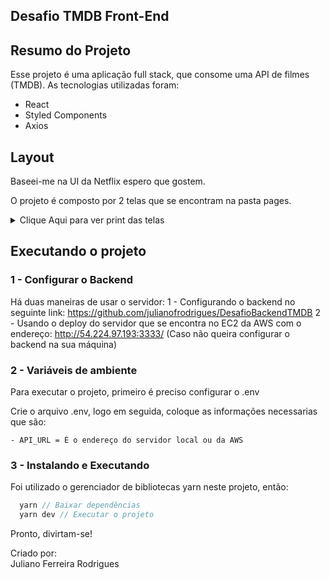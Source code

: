 ## Desafio TMDB Front-End

## Resumo do Projeto
  Esse projeto é uma aplicação full stack, que  consome uma API de filmes (TMDB). As tecnologias utilizadas foram:

  - React 
  - Styled Components
  - Axios

## Layout
<p>Baseei-me na UI da Netflix espero que gostem.</p>
<p> O projeto é composto por 2 telas que se encontram na pasta pages.</p>
<details> <summary> Clique Aqui para ver print das telas </summary>
  <h2>Detalhes do filme</h2>
  
  ![Detalhes](https://i.imgur.com/DbwqjiU.png) 
  
  <h2> Home </h2>
  
  ![Home](https://i.imgur.com/CJsIkFL.png) 
     
</details>
   
## Executando o projeto  
### 1 - Configurar o Backend
  Há duas maneiras de usar o servidor:
  1 - Configurando o backend no seguinte link: https://github.com/julianofrodrigues/DesafioBackendTMDB
  2 - Usando o deploy do servidor que se encontra no EC2 da AWS com o endereço: http://54.224.97.193:3333/ (Caso não queira configurar o backend na sua máquina)

### 2 - Variáveis de ambiente
Para executar o projeto, primeiro é preciso configurar o .env

Crie o arquivo .env, logo em seguida, coloque as informações necessarias que são:
    
    - API_URL = É o endereço do servidor local ou da AWS
      
### 3 - Instalando e Executando
Foi utilizado o gerenciador de bibliotecas yarn neste projeto, então:
```js
  yarn // Baixar dependências 
  yarn dev // Executar o projeto
```
Pronto, divirtam-se! <br>
  
Criado por:<br>
Juliano Ferreira Rodrigues
    



